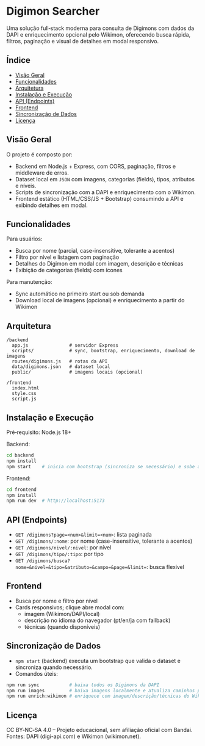 # Digimon Searcher

Uma solução full‑stack moderna para consulta de Digimons com dados da DAPI e enriquecimento opcional pelo Wikimon, oferecendo busca rápida, filtros, paginação e visual de detalhes em modal responsivo.

## Índice
- [Visão Geral](#visão-geral)
- [Funcionalidades](#funcionalidades)
- [Arquitetura](#arquitetura)
- [Instalação e Execução](#instalação-e-execução)
- [API (Endpoints)](#api-endpoints)
- [Frontend](#frontend)
- [Sincronização de Dados](#sincronização-de-dados)
- [Licença](#licença)

## Visão Geral
O projeto é composto por:
- Backend em Node.js + Express, com CORS, paginação, filtros e middleware de erros.
- Dataset local em `JSON` com imagens, categorias (fields), tipos, atributos e níveis.
- Scripts de sincronização com a DAPI e enriquecimento com o Wikimon.
- Frontend estático (HTML/CSS/JS + Bootstrap) consumindo a API e exibindo detalhes em modal.

## Funcionalidades
Para usuários:
- Busca por nome (parcial, case-insensitive, tolerante a acentos)
- Filtro por nível e listagem com paginação
- Detalhes do Digimon em modal com imagem, descrição e técnicas
- Exibição de categorias (fields) com ícones

Para manutenção:
- Sync automático no primeiro start ou sob demanda
- Download local de imagens (opcional) e enriquecimento a partir do Wikimon

## Arquitetura
```
/backend
  app.js               # servidor Express
  scripts/             # sync, bootstrap, enriquecimento, download de imagens
  routes/digimons.js   # rotas da API
  data/digimons.json   # dataset local
  public/              # imagens locais (opcional)

/frontend
  index.html
  style.css
  script.js
```

## Instalação e Execução
Pré‑requisito: Node.js 18+

Backend:
```bash
cd backend
npm install
npm start    # inicia com bootstrap (sincroniza se necessário) e sobe a API em http://localhost:3000
```

Frontend:
```bash
cd frontend
npm install
npm run dev  # http://localhost:5173
```

## API (Endpoints)
- `GET /digimons?page=<num>&limit=<num>`: lista paginada
- `GET /digimons/:nome`: por nome (case-insensitive, tolerante a acentos)
- `GET /digimons/nivel/:nivel`: por nível
- `GET /digimons/tipo/:tipo`: por tipo
- `GET /digimons/busca?nome=&nivel=&tipo=&atributo=&campo=&page=&limit=`: busca flexível

## Frontend
- Busca por nome e filtro por nível
- Cards responsivos; clique abre modal com:
  - imagem (Wikimon/DAPI/local)
  - descrição no idioma do navegador (pt/en/ja com fallback)
  - técnicas (quando disponíveis)

## Sincronização de Dados
- `npm start` (backend) executa um bootstrap que valida o dataset e sincroniza quando necessário.
- Comandos úteis:
```bash
npm run sync           # baixa todos os Digimons da DAPI
npm run images         # baixa imagens localmente e atualiza caminhos para /static
npm run enrich:wikimon # enriquece com imagem/descrição/técnicas do Wikimon
```

## Licença
CC BY‑NC‑SA 4.0 – Projeto educacional, sem afiliação oficial com Bandai. Fontes: DAPI (digi-api.com) e Wikimon (wikimon.net).